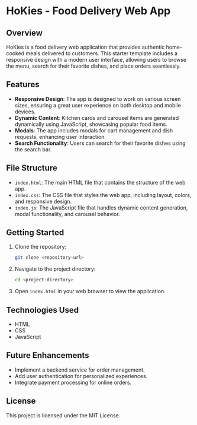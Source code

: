 # HoKies - Food Delivery Web App

## Overview
HoKies is a food delivery web application that provides authentic home-cooked meals delivered to customers. This starter template includes a responsive design with a modern user interface, allowing users to browse the menu, search for their favorite dishes, and place orders seamlessly.

## Features
- **Responsive Design**: The app is designed to work on various screen sizes, ensuring a great user experience on both desktop and mobile devices.
- **Dynamic Content**: Kitchen cards and carousel items are generated dynamically using JavaScript, showcasing popular food items.
- **Modals**: The app includes modals for cart management and dish requests, enhancing user interaction.
- **Search Functionality**: Users can search for their favorite dishes using the search bar.

## File Structure
- `index.html`: The main HTML file that contains the structure of the web app.
- `index.css`: The CSS file that styles the web app, including layout, colors, and responsive design.
- `index.js`: The JavaScript file that handles dynamic content generation, modal functionality, and carousel behavior.

## Getting Started
1. Clone the repository:
   ```bash
   git clone <repository-url>
   ```
2. Navigate to the project directory:
   ```bash
   cd <project-directory>
   ```
3. Open `index.html` in your web browser to view the application.

## Technologies Used
- HTML
- CSS
- JavaScript

## Future Enhancements
- Implement a backend service for order management.
- Add user authentication for personalized experiences.
- Integrate payment processing for online orders.

## License
This project is licensed under the MIT License.
